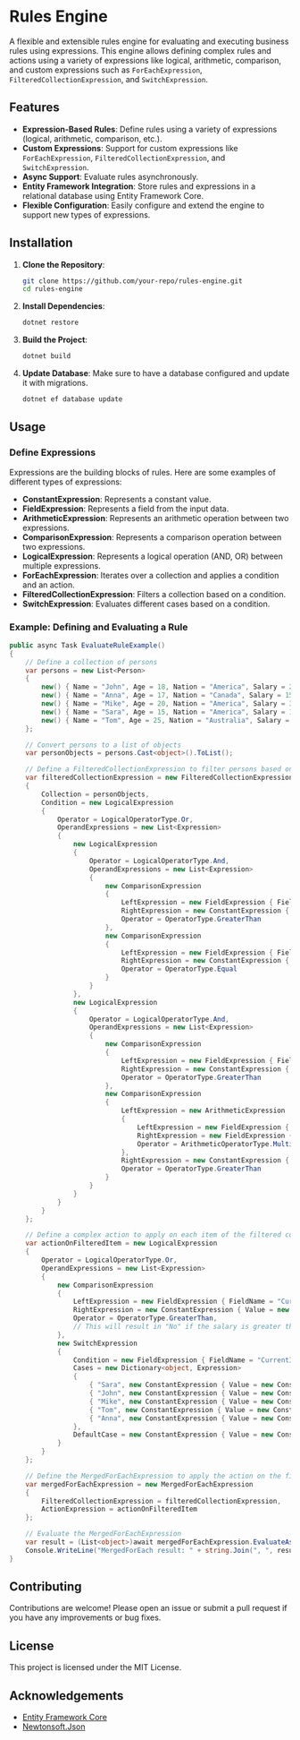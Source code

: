 # Rules Engine

A flexible and extensible rules engine for evaluating and executing business rules using expressions. This engine allows defining complex rules and actions using a variety of expressions like logical, arithmetic, comparison, and custom expressions such as `ForEachExpression`, `FilteredCollectionExpression`, and `SwitchExpression`.

## Features

- **Expression-Based Rules**: Define rules using a variety of expressions (logical, arithmetic, comparison, etc.).
- **Custom Expressions**: Support for custom expressions like `ForEachExpression`, `FilteredCollectionExpression`, and `SwitchExpression`.
- **Async Support**: Evaluate rules asynchronously.
- **Entity Framework Integration**: Store rules and expressions in a relational database using Entity Framework Core.
- **Flexible Configuration**: Easily configure and extend the engine to support new types of expressions.

## Installation

1. **Clone the Repository**:
    ```sh
    git clone https://github.com/your-repo/rules-engine.git
    cd rules-engine
    ```

2. **Install Dependencies**:
    ```sh
    dotnet restore
    ```

3. **Build the Project**:
    ```sh
    dotnet build
    ```

4. **Update Database**:
    Make sure to have a database configured and update it with migrations.
    ```sh
    dotnet ef database update
    ```

## Usage

### Define Expressions

Expressions are the building blocks of rules. Here are some examples of different types of expressions:

- **ConstantExpression**: Represents a constant value.
- **FieldExpression**: Represents a field from the input data.
- **ArithmeticExpression**: Represents an arithmetic operation between two expressions.
- **ComparisonExpression**: Represents a comparison operation between two expressions.
- **LogicalExpression**: Represents a logical operation (AND, OR) between multiple expressions.
- **ForEachExpression**: Iterates over a collection and applies a condition and an action.
- **FilteredCollectionExpression**: Filters a collection based on a condition.
- **SwitchExpression**: Evaluates different cases based on a condition.

### Example: Defining and Evaluating a Rule

```csharp
public async Task EvaluateRuleExample()
{
    // Define a collection of persons
    var persons = new List<Person>
    {
        new() { Name = "John", Age = 18, Nation = "America", Salary = 2500 },
        new() { Name = "Anna", Age = 17, Nation = "Canada", Salary = 1500 },
        new() { Name = "Mike", Age = 20, Nation = "America", Salary = 3000 },
        new() { Name = "Sara", Age = 15, Nation = "America", Salary = 1000 },
        new() { Name = "Tom", Age = 25, Nation = "Australia", Salary = 4000 }
    };

    // Convert persons to a list of objects
    var personObjects = persons.Cast<object>().ToList();

    // Define a FilteredCollectionExpression to filter persons based on the given conditions
    var filteredCollectionExpression = new FilteredCollectionExpression
    {
        Collection = personObjects,
        Condition = new LogicalExpression
        {
            Operator = LogicalOperatorType.Or,
            OperandExpressions = new List<Expression>
            {
                new LogicalExpression
                {
                    Operator = LogicalOperatorType.And,
                    OperandExpressions = new List<Expression>
                    {
                        new ComparisonExpression
                        {
                            LeftExpression = new FieldExpression { FieldName = "CurrentItem.Age" },
                            RightExpression = new ConstantExpression { Value = new ConstantExpressionValue { Value = 16 } },
                            Operator = OperatorType.GreaterThan
                        },
                        new ComparisonExpression
                        {
                            LeftExpression = new FieldExpression { FieldName = "CurrentItem.Nation" },
                            RightExpression = new ConstantExpression { Value = new ConstantExpressionValue { Value = "America" } },
                            Operator = OperatorType.Equal
                        }
                    }
                },
                new LogicalExpression
                {
                    Operator = LogicalOperatorType.And,
                    OperandExpressions = new List<Expression>
                    {
                        new ComparisonExpression
                        {
                            LeftExpression = new FieldExpression { FieldName = "CurrentItem.Salary" },
                            RightExpression = new ConstantExpression { Value = new ConstantExpressionValue { Value = 2000 } },
                            Operator = OperatorType.GreaterThan
                        },
                        new ComparisonExpression
                        {
                            LeftExpression = new ArithmeticExpression
                            {
                                LeftExpression = new FieldExpression { FieldName = "CurrentItem.Salary" },
                                RightExpression = new FieldExpression { FieldName = "CurrentItem.Age" },
                                Operator = ArithmeticOperatorType.Multiply
                            },
                            RightExpression = new ConstantExpression { Value = new ConstantExpressionValue { Value = 5000 } },
                            Operator = OperatorType.GreaterThan
                        }
                    }
                }
            }
        }
    };

    // Define a complex action to apply on each item of the filtered collection based on the name and salary
    var actionOnFilteredItem = new LogicalExpression
    {
        Operator = LogicalOperatorType.Or,
        OperandExpressions = new List<Expression>
        {
            new ComparisonExpression
            {
                LeftExpression = new FieldExpression { FieldName = "CurrentItem.Salary" },
                RightExpression = new ConstantExpression { Value = new ConstantExpressionValue { Value = 3000 } },
                Operator = OperatorType.GreaterThan,
                // This will result in "No" if the salary is greater than 3000
            },
            new SwitchExpression
            {
                Condition = new FieldExpression { FieldName = "CurrentItem.Name" },
                Cases = new Dictionary<object, Expression>
                {
                    { "Sara", new ConstantExpression { Value = new ConstantExpressionValue { Value = "OK" } } },
                    { "John", new ConstantExpression { Value = new ConstantExpressionValue { Value = "No" } } },
                    { "Mike", new ConstantExpression { Value = new ConstantExpressionValue { Value = "No" } } },
                    { "Tom", new ConstantExpression { Value = new ConstantExpressionValue { Value = "No" } } },
                    { "Anna", new ConstantExpression { Value = new ConstantExpressionValue { Value = "Yes" } } }
                },
                DefaultCase = new ConstantExpression { Value = new ConstantExpressionValue { Value = "Unknown" } }
            }
        }
    };

    // Define the MergedForEachExpression to apply the action on the filtered collection
    var mergedForEachExpression = new MergedForEachExpression
    {
        FilteredCollectionExpression = filteredCollectionExpression,
        ActionExpression = actionOnFilteredItem
    };

    // Evaluate the MergedForEachExpression
    var result = (List<object>)await mergedForEachExpression.EvaluateAsync(new List<Field>());
    Console.WriteLine("MergedForEach result: " + string.Join(", ", result)); // Expected Output: No, Yes, No, OK, No
}
```

## Contributing

Contributions are welcome! Please open an issue or submit a pull request if you have any improvements or bug fixes.

## License

This project is licensed under the MIT License.

## Acknowledgements

- [Entity Framework Core](https://docs.microsoft.com/en-us/ef/core/)
- [Newtonsoft.Json](https://www.newtonsoft.com/json)
